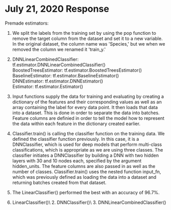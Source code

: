 # July 21, 2020 Response

Premade estimators:

1. We split the labels from the training set by using the pop function to remove the target column from the dataset and set it to a new variable. In the original dataset, the column name was 'Species,' but we when we removed the column we renamed it 'train_y.'

2. DNNLinearCombinedClassifier: tf.estimator.DNNLinearCombinedClassifier()\
   BoostedTreesEstimator: tf.estimator.BoostedTreesEstimator()\
   BaselineEstimator: tf.estimator.BaselineEstimator()\
   DNNEstimator: tf.estimator.DNNEstimator()\
   Estimator: tf.estimator.Estimator()
   
3. Input functions supply the data for training and evaluating by creating a dictionary of the features and their corresponding values as well as an array containing the label for every data point. It then loads that data into a dataset. This is done in order to separate the data into batches. Feature columns are definied in order to tell the model how to represent the data within each feature in the dictionary created earlier. 

4. Classifier.train() is calling the classifier function on the training data. We defined the classifier function previously. In this case, it is a DNNClassifier, which is used for deep models that perform multi-class classifications, which is appropriate as we are using three classes. The classifier initiates a DNNClassifier by building a DNN with two hidden layers with 30 and 10 nodes each, specified by the argument hidden_units. The feature columns are also passed in as well as the number of classes. Classifier.train() uses the nested function input_fn, which was previously defined as loading the data into a dataset and returning batches created from that dataset.

5. The LinearClassifier() performed the best with an accuracy of 96.7%.

1. LinearClassifier()\ 2. DNNClassifier()\ 3. DNNLinearCombinedClassifier()
